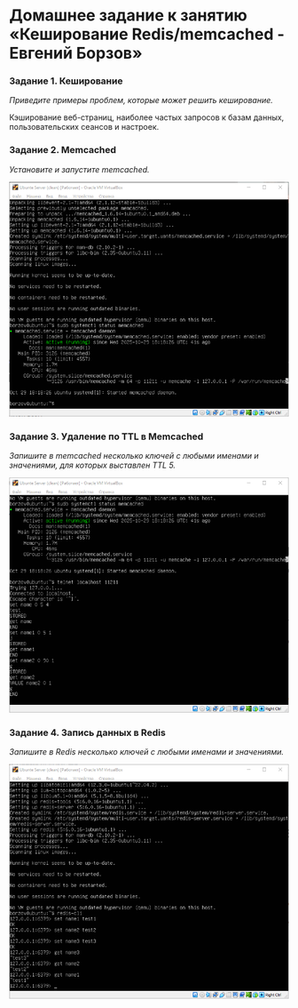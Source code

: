 # Домашнее задание к занятию «Кеширование Redis/memcached - Евгений Борзов»

### Задание 1. Кеширование 

*Приведите примеры проблем, которые может решить кеширование.*

Кэширование веб-страниц, наиболее частых запросов к базам данных, пользовательских сеансов и настроек.

### Задание 2. Memcached

*Установите и запустите memcached.*

![](cache1.png)



### Задание 3. Удаление по TTL в Memcached

*Запишите в memcached несколько ключей с любыми именами и значениями, для которых выставлен TTL 5.* 

![](cache2.png)



### Задание 4. Запись данных в Redis

*Запишите в Redis несколько ключей с любыми именами и значениями.*

![](cache3.png)
